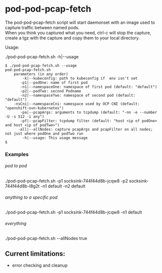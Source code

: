 # pod-pod-pcap-fetch

The pod-pod-pcap-fetch script will start daemonset with an image used to capture traffic between named pods.  
When you think you captured what you need, ctrl-c will stop the capture, create a tgz with the capture and copy them to your local directory.

Usage: 

./pod-pod-pcap-fetch.sh -h|--usage

```
$ ./pod-pod-pcap-fetch.sh --usage 
pod-pod-pcap-fetch.sh 
    parameters (in any order) 
        -k|--kubeconfig: path to kubeconfig if  env isn't set
       -p1|--podOne: name of first pod 
       -n1|--namespaceOne: namespace of first pod (default: "default")
       -p2|--podTwo: second Podname 
       -n2|--namespaceTwo: namespace of second pod (default: "default") 
    -nsCni|--namespaceCni: namespace used by OCP CNI (default: "openshift-ovn-kubernetes") 
       -pa|--pcapArgs: arguments to tcpdump (default: "-nn -e --number -U -s 512 -i any") 
       -pf|--pcapFilter: tcpdump filter (default: "host <ip of podOne> and host <ip of podTwo>") 
      -all|--allNodes: capture pcapArgs and pcapFilter on all nodes; not just where podOne and podTwo run
        -h|--usage: This usage message 
$ 
```

### Examples

###### pod to pod 

./pod-pod-pcap-fetch.sh -p1 socksink-744f44d8b-jcqw8 -p2 socksink-744f44d8b-l8g2t -n1 default -n2 default


###### anything to a specific pod

./pod-pod-pcap-fetch.sh -p1 socksink-744f44d8b-jcqw8 -n1 default


###### everything 

./pod-pod-pcap-fetch.sh --allNodes true 


## Current limitations:

- error checking and cleanup



